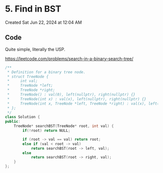 # 5. Find in BST
Created Sat Jun 22, 2024 at 12:04 AM

## Code
Quite simple, literally the USP.

https://leetcode.com/problems/search-in-a-binary-search-tree/
```cpp
/**
 * Definition for a binary tree node.
 * struct TreeNode {
 *     int val;
 *     TreeNode *left;
 *     TreeNode *right;
 *     TreeNode() : val(0), left(nullptr), right(nullptr) {}
 *     TreeNode(int x) : val(x), left(nullptr), right(nullptr) {}
 *     TreeNode(int x, TreeNode *left, TreeNode *right) : val(x), left(left), right(right) {}
 * };
 */
class Solution {
public:
    TreeNode* searchBST(TreeNode* root, int val) {
        if(!root) return NULL;

        if (root -> val == val) return root;
        else if (val < root -> val)
            return searchBST(root -> left, val);
        else
            return searchBST(root -> right, val);
    }
};
```
